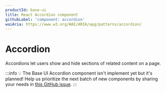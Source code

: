```yaml
---
productId: base-ui
title: React Accordion component
githubLabel: 'component: accordion'
waiAria: https://www.w3.org/WAI/ARIA/apg/patterns/accordion/
---
```


# Accordion

<p class="description">Accordions let users show and hide sections of related content on a page.</p>

:::info
💡 The Base UI Accordion component isn't implement yet but it's planned!
Help us prioritize the next batch of new components by sharing your needs in [this GitHub issue](https://github.com/mui/material-ui/issues/38037).
:::
